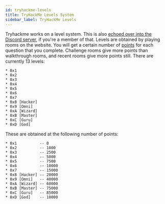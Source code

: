 ```yaml
---
id: tryhackme-levels
title: TryHackMe Levels System
sidebar_label: TryHackMe Levels
---
```

Tryhackme works on a level system. This is also [echoed over into the Discord server](https://docs.tryhackme.com/docs/discord/discord-verify), if you're a member of that.
Levels are obtained by playing rooms on the website. You will get a certain number of [points](https://docs.tryhackme.com/docs/rooms/how-points-work) for each question that you complete. Challenge rooms give more points than walkthrough rooms, and recent rooms give more points still.
There are currently 13 levels:
```
* 0x1
* 0x2
* 0x3
* 0x4
* 0x5
* 0x6
* 0x7
* 0x8 [Hacker]
* 0x9 [Omni]
* 0xA [Wizard]
* 0xB [Master]
* 0xC [Guru]
* 0xD [God]
```
These are obtained at the following number of points:
```
* 0x1          -- 0
* 0x2          -- 1000
* 0x3          -- 2500
* 0x4          -- 5000
* 0x5          -- 7500
* 0x6          -- 10000
* 0x7          -- 15000
* 0x8 [Hacker] -- 20000
* 0x9 [Omni]   -- 40000
* 0xA [Wizard] -- 60000
* 0xB [Master] -- 75000
* 0xC [Guru]   -- 85000
* 0xD [God]    -- 10000

```
